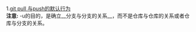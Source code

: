 1.[git pull 与push的默认行为](https://segmentfault.com/a/1190000002783245)
   <br>**注意:** -u的目的，是确立__分支与分支的关系__，而不是仓库与仓库的关系或者仓库与分支的关系。
